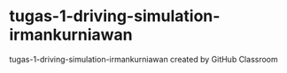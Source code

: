 # tugas-1-driving-simulation-irmankurniawan
tugas-1-driving-simulation-irmankurniawan created by GitHub Classroom
